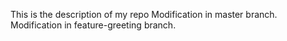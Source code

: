 This is the description of my repo
Modification in master branch.
Modification in feature-greeting branch.
